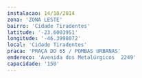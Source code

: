 ```yaml
---
instalacao: 14/10/2014
zona: 'ZONA LESTE'
bairro: 'Cidade Tiradentes'
latitude: '-23.6003951'
longitude: '-46.3998072'
local: 'Cidade Tiradentes'
praca: 'PRAÇA DO 65 / POMBAS URBANAS'
endereco: 'Avenida dos Metalúrgicos  2249'
capacidade: '150'
---
```


